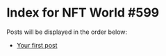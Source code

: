 # Index for NFT World #599
Posts will be displayed in the order below:

- [Your first post](./001-first.md)

